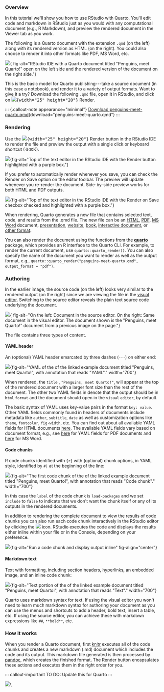 ### Overview

In this tutorial we'll show you how to use RStudio with Quarto. You'll edit code and markdown in RStudio just as you would with any computational document (e.g., R Markdown), and preview the rendered document in the Viewer tab as you work.

The following is a Quarto document with the extension `.qmd` (on the left) along with its rendered version as HTML (on the right). You could also choose to render it into other formats like PDF, MS Word, etc.

![](images/rstudio-penquins-meet-quarto.png){ fig-alt="RStudio IDE with a Quarto document titled \"Penguins, meet Quarto!\" open on the left side and the rendered version of the document on the right side."}

This is the basic model for Quarto publishing---take a source document (in this case a notebook), and render it to a variety of output formats. Want to give it a try? Download the following `.qmd` file, open it in RStudio, and click on <kbd>![](images/rstudio-render-button.png){width="25" height="20"}</kbd> Render.

::: {.callout-note appearance="minimal"}
<i class="bi bi-journal-code"></i> [Download penguins-meet-quarto.qmd](_penguins-meet-quarto.qmd){download="penguins-meet-quarto.qmd"}
:::

### Rendering

Use the <kbd>![](images/rstudio-render-button.png){width="25" height="20"}</kbd> Render button in the RStudio IDE to render the file and preview the output with a single click or keyboard shortcut (⇧⌘K).

![](images/rstudio-render.png){fig-alt="Top of the text editor in the RStudio IDE with the Render button highlighted with a purple box."}

If you prefer to automatically render whenever you save, you can check the Render on Save option on the editor toolbar. The preview will update whenever you re-render the document. Side-by-side preview works for both HTML and PDF outputs.

![](images/rstudio-render-on-save.png){fig-alt="Top of the text editor in the RStudio IDE with the Render on Save checbox checked and highlighted with a purple box."}

When rendering, Quarto generates a new file that contains selected text, code, and results from the .qmd file. The new file can be an [HTML](https://quarto.org/docs/output-formats/all-formats.html), [PDF](https://quarto.org/docs/output-formats/pdf-basics.html), [MS Word](https://quarto.org/docs/output-formats/ms-word.html) document, [presentation](https://quarto.org/docs/presentations/), [website](https://quarto.org/docs/websites/), [book](https://quarto.org/docs/books/), [interactive document](https://quarto.org/docs/interactive/), or [other format](https://quarto.org/docs/output-formats/all-formats.html).

You can also render the document using the functions from the [**quarto**](https://github.com/quarto-dev/quarto-r) package, which provides an R interface to the Quarto CLI. For example, to render the current document, use `quarto::quarto_render()`. You can also specify the name of the document you want to render as well as the output format, e.g., `quarto::quarto_render("penguins-meet-quarto.qmd", output_format = "pdf")`.

### Authoring

In the earlier image, the source code (on the left) looks very similar to the rendered output (on the right) since we are viewing the file in the [visual editor](https://rstudio.github.io/visual-markdown-editing/). Switching to the source editor reveals the plain text source code underlying the document.

![](images/rstudio-source-visual.png){ fig-alt="On the left: Document in the source editor. On the right: Same document in the visual editor. The document shown is the \"Penguins, meet Quarto!\" document from a previous image on the page."}

The file contains three types of content.

#### YAML header

An (optional) YAML header emarcated by three dashes (`---`) on either end:

![](images/rstudio-yaml.png){fig-alt="YAML of the of the linked example document titled \"Penguins, meet Quarto!\", with annotation that reads \"YAML\"." width="700"}

When rendered, the `title` , `"Penguins, meet Quarto!"`, will appear at the top of the rendered document with a larger font size than the rest of the document. The other two YAML fields in denote that the output should be in `html` `format` and the document should open in the `visual` `editor`, by default.

The basic syntax of YAML uses key-value pairs in the format `key: value`. Other YAML fields commonly found in headers of documents include metadata like `author`, `subtitle`, `date` as well as customization options like `theme`, `fontcolor`, `fig-width`, etc. You can find out about all available YAML fields for HTML documents [here](/docs/reference/formats/html.html). The available YAML fields vary based on document format, e.g., see [here](/docs/reference/formats/pdf.html) for YAML fields for PDF documents and [here](/docs/reference/formats/docx.html) for MS Word.

#### Code chunks

R code chunks identified with `{r}` with (optional) chunk options, in YAML style, identified by `#|` at the beginning of the line:

![](images/rstudio-code.png){fig-alt="The first code chunk of the of the linked example document titled \"Penguins, meet Quarto!\", with annotation that reads \"Code chunk\"." width="700"}

In this case the `label` of the code chunk is `load-packages` and we set `include` to `false` to indicate that we don't want the chunk itself or any of its outputs in the rendered documents.

In addition to rendering the complete document to view the results of code chunks you can also run each code chunk interactively in the RStudio editor by clicking the ![](https://d33wubrfki0l68.cloudfront.net/18153fb9953057ee5cff086122bd26f9cee8fe93/3aba9/images/notebook-run-chunk.png) icon. RStudio executes the code and displays the results either inline within your file or in the Console, depending on your preference.

![](images/rstudio-inline-output.png){fig-alt="Run a code chunk and display output inline" fig-align="center"}

#### Markdown text

Text with formatting, including section headers, hyperlinks, an embedded image, and an inline code chunk:

![](images/rstudio-text.png){fig-alt="Text portion of the of the linked example document titled \"Penguins, meet Quarto!\", with annotation that reads \"Text\"." width="700"}

Quarto uses markdown syntax for text. If using the visual editor you won't need to learn much markdown syntax for authoring your document as you can use the menus and shortcuts to add a header, bold text, insert a table, etc. If using the source editor, you can achieve these with markdown expressions like `##`, `**bold**`, etc.

### How it works

When you render a Quarto document, first [knitr](http://yihui.name/knitr/) executes all of the code chunks and creates a new markdown (.md) document which includes the code and its output. This markdown file generated is then processed by [pandoc](http://pandoc.org/), which creates the finished format. The Render button encapsulates these actions and executes them in the right order for you.

::: callout-important
TO DO: Update this for Quarto
:::

![](images/rstudio-knitr-flow.png)\
